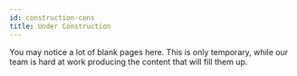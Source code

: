 ```yaml
---
id: construction-cons
title: Under Construction
---
```


You may notice a lot of blank pages here. This is only temporary, while our team is hard at work producing the content that will fill them up.
